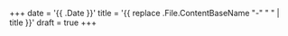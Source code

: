 +++
date = '{{ .Date }}'
title = '{{ replace .File.ContentBaseName "-" " " | title }}'
draft = true
+++
